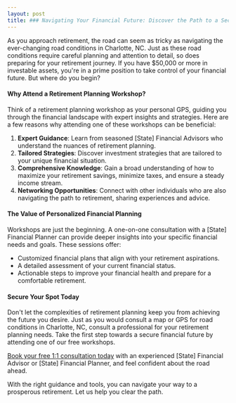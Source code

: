 ```yaml
---
layout: post
title: ### Navigating Your Financial Future: Discover the Path to a Secure Retirement
---
```



As you approach retirement, the road can seem as tricky as navigating the ever-changing road conditions in Charlotte, NC. Just as these road conditions require careful planning and attention to detail, so does preparing for your retirement journey. If you have $50,000 or more in investable assets, you're in a prime position to take control of your financial future. But where do you begin?

#### Why Attend a Retirement Planning Workshop?

Think of a retirement planning workshop as your personal GPS, guiding you through the financial landscape with expert insights and strategies. Here are a few reasons why attending one of these workshops can be beneficial:

1. **Expert Guidance**: Learn from seasoned [State] Financial Advisors who understand the nuances of retirement planning.
2. **Tailored Strategies**: Discover investment strategies that are tailored to your unique financial situation.
3. **Comprehensive Knowledge**: Gain a broad understanding of how to maximize your retirement savings, minimize taxes, and ensure a steady income stream.
4. **Networking Opportunities**: Connect with other individuals who are also navigating the path to retirement, sharing experiences and advice.

#### The Value of Personalized Financial Planning

Workshops are just the beginning. A one-on-one consultation with a [State] Financial Planner can provide deeper insights into your specific financial needs and goals. These sessions offer:

- Customized financial plans that align with your retirement aspirations.
- A detailed assessment of your current financial status.
- Actionable steps to improve your financial health and prepare for a comfortable retirement.

#### Secure Your Spot Today

Don't let the complexities of retirement planning keep you from achieving the future you desire. Just as you would consult a map or GPS for road conditions in Charlotte, NC, consult a professional for your retirement planning needs. Take the first step towards a secure financial future by attending one of our free workshops.

[Book your free 1:1 consultation today](https://workshopsforretirement.com) with an experienced [State] Financial Advisor or [State] Financial Planner, and feel confident about the road ahead.

With the right guidance and tools, you can navigate your way to a prosperous retirement. Let us help you clear the path.